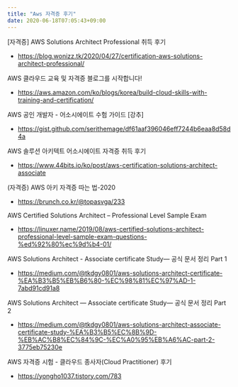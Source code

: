 ```yaml
---
title: "Aws 자격증 후기"
date: 2020-06-18T07:05:43+09:00
---
```


[자격증] AWS Solutions Architect Professional 취득 후기
 - https://blog.wonizz.tk/2020/04/27/certification-aws-solutions-architect-professional/

AWS 클라우드 교육 및 자격증 블로그를 시작합니다!
 - https://aws.amazon.com/ko/blogs/korea/build-cloud-skills-with-training-and-certification/

AWS 공인 개발자 - 어소시에이트 수험 가이드 [강추]
 - https://gist.github.com/serithemage/df61aaf396046eff7244b6eaa8d58d4a

AWS 솔루션 아키텍트 어소시에이트 자격증 취득 후기
 - https://www.44bits.io/ko/post/aws-certification-solutions-architect-associate

(자격증) AWS 아키 자격증 따는 법-2020
 - https://brunch.co.kr/@topasvga/233

AWS Certified Solutions Architect – Professional Level Sample Exam
 - https://linuxer.name/2019/08/aws-certified-solutions-architect-professional-level-sample-exam-questions-%ed%92%80%ec%9d%b4-01/

AWS Solutions Architect - Associate certificate Study— 공식 문서 정리 Part 1
 - https://medium.com/@tkdgy0801/aws-solutions-architect-certificate-%EA%B3%B5%EB%B6%80-%EC%98%81%EC%97%AD-1-7abd91cd91a8

AWS Solutions Architect — Associate certificate Study— 공식 문서 정리 Part 2
 - https://medium.com/@tkdgy0801/aws-solutions-architect-associate-certificate-study-%EA%B3%B5%EC%8B%9D-%EB%AC%B8%EC%84%9C-%EC%A0%95%EB%A6%AC-part-2-3775eb75230e

AWS 자격증 시험 - 클라우드 종사자(Cloud Practitioner) 후기
 - https://yongho1037.tistory.com/783


